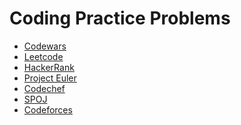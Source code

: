 # Coding Practice Problems


- [Codewars](./codewars/codewars.MD)
- [Leetcode]()
- [HackerRank]()
- [Project Euler]()
- [Codechef]()
- [SPOJ]()
- [Codeforces]()
